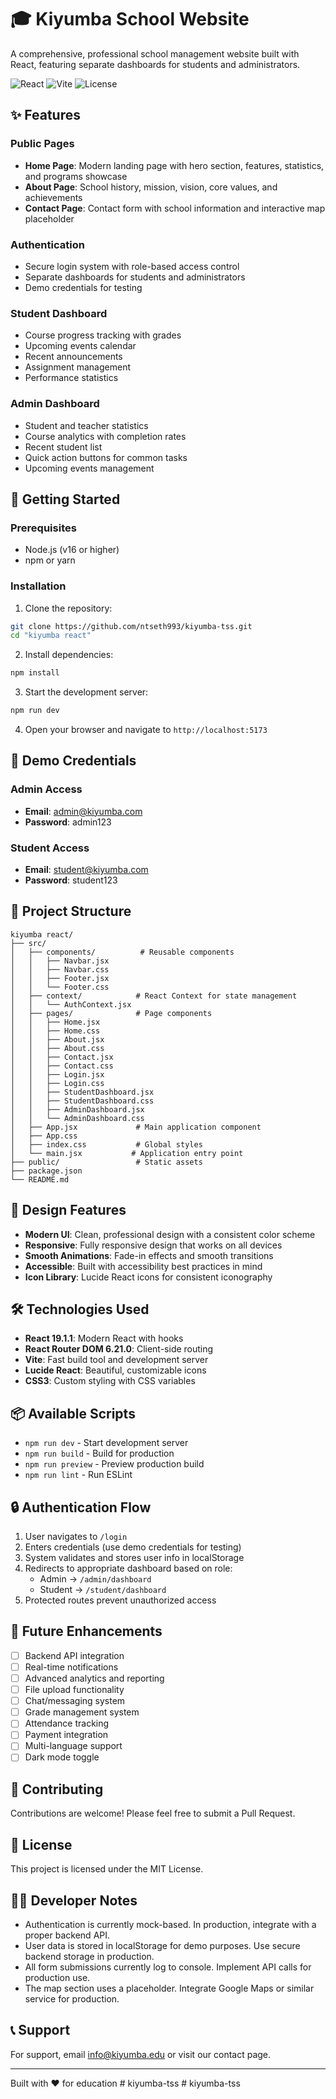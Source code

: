 # 🎓 Kiyumba School Website

A comprehensive, professional school management website built with React, featuring separate dashboards for students and administrators.

![React](https://img.shields.io/badge/React-19.1.1-61DAFB?style=flat&logo=react)
![Vite](https://img.shields.io/badge/Vite-Latest-646CFF?style=flat&logo=vite)
![License](https://img.shields.io/badge/License-MIT-green.svg)

## ✨ Features

### Public Pages
- **Home Page**: Modern landing page with hero section, features, statistics, and programs showcase
- **About Page**: School history, mission, vision, core values, and achievements
- **Contact Page**: Contact form with school information and interactive map placeholder

### Authentication
- Secure login system with role-based access control
- Separate dashboards for students and administrators
- Demo credentials for testing

### Student Dashboard
- Course progress tracking with grades
- Upcoming events calendar
- Recent announcements
- Assignment management
- Performance statistics

### Admin Dashboard
- Student and teacher statistics
- Course analytics with completion rates
- Recent student list
- Quick action buttons for common tasks
- Upcoming events management

## 🚀 Getting Started

### Prerequisites
- Node.js (v16 or higher)
- npm or yarn

### Installation

1. Clone the repository:
```bash
git clone https://github.com/ntseth993/kiyumba-tss.git
cd "kiyumba react"
```

2. Install dependencies:
```bash
npm install
```

3. Start the development server:
```bash
npm run dev
```

4. Open your browser and navigate to `http://localhost:5173`

## 🔐 Demo Credentials

### Admin Access
- **Email**: admin@kiyumba.com
- **Password**: admin123

### Student Access
- **Email**: student@kiyumba.com
- **Password**: student123

## 📁 Project Structure

```
kiyumba react/
├── src/
│   ├── components/          # Reusable components
│   │   ├── Navbar.jsx
│   │   ├── Navbar.css
│   │   ├── Footer.jsx
│   │   └── Footer.css
│   ├── context/            # React Context for state management
│   │   └── AuthContext.jsx
│   ├── pages/              # Page components
│   │   ├── Home.jsx
│   │   ├── Home.css
│   │   ├── About.jsx
│   │   ├── About.css
│   │   ├── Contact.jsx
│   │   ├── Contact.css
│   │   ├── Login.jsx
│   │   ├── Login.css
│   │   ├── StudentDashboard.jsx
│   │   ├── StudentDashboard.css
│   │   ├── AdminDashboard.jsx
│   │   └── AdminDashboard.css
│   ├── App.jsx             # Main application component
│   ├── App.css
│   ├── index.css           # Global styles
│   └── main.jsx           # Application entry point
├── public/                 # Static assets
├── package.json
└── README.md
```

## 🎨 Design Features

- **Modern UI**: Clean, professional design with a consistent color scheme
- **Responsive**: Fully responsive design that works on all devices
- **Smooth Animations**: Fade-in effects and smooth transitions
- **Accessible**: Built with accessibility best practices in mind
- **Icon Library**: Lucide React icons for consistent iconography

## 🛠️ Technologies Used

- **React 19.1.1**: Modern React with hooks
- **React Router DOM 6.21.0**: Client-side routing
- **Vite**: Fast build tool and development server
- **Lucide React**: Beautiful, customizable icons
- **CSS3**: Custom styling with CSS variables

## 📦 Available Scripts

- `npm run dev` - Start development server
- `npm run build` - Build for production
- `npm run preview` - Preview production build
- `npm run lint` - Run ESLint

## 🔒 Authentication Flow

1. User navigates to `/login`
2. Enters credentials (use demo credentials for testing)
3. System validates and stores user info in localStorage
4. Redirects to appropriate dashboard based on role:
   - Admin → `/admin/dashboard`
   - Student → `/student/dashboard`
5. Protected routes prevent unauthorized access

## 🎯 Future Enhancements

- [ ] Backend API integration
- [ ] Real-time notifications
- [ ] Advanced analytics and reporting
- [ ] File upload functionality
- [ ] Chat/messaging system
- [ ] Grade management system
- [ ] Attendance tracking
- [ ] Payment integration
- [ ] Multi-language support
- [ ] Dark mode toggle

## 🤝 Contributing

Contributions are welcome! Please feel free to submit a Pull Request.

## 📄 License

This project is licensed under the MIT License.

## 👨‍💻 Developer Notes

- Authentication is currently mock-based. In production, integrate with a proper backend API.
- User data is stored in localStorage for demo purposes. Use secure backend storage in production.
- All form submissions currently log to console. Implement API calls for production use.
- The map section uses a placeholder. Integrate Google Maps or similar service for production.

## 📞 Support

For support, email info@kiyumba.edu or visit our contact page.

---

Built with ❤️ for education
#   k i y u m b a - t s s  
 #   k i y u m b a - t s s  
 